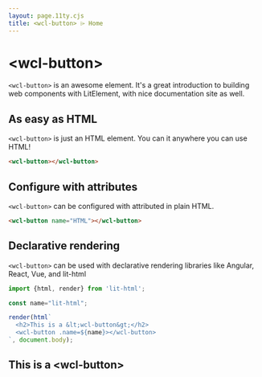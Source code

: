 ```yaml
---
layout: page.11ty.cjs
title: <wcl-button> ⌲ Home
---
```


# &lt;wcl-button>

`<wcl-button>` is an awesome element. It's a great introduction to building web components with LitElement, with nice documentation site as well.

## As easy as HTML

<section class="columns">
  <div>

`<wcl-button>` is just an HTML element. You can it anywhere you can use HTML!

```html
<wcl-button></wcl-button>
```

  </div>
  <div>

<wcl-button></wcl-button>

  </div>
</section>

## Configure with attributes

<section class="columns">
  <div>

`<wcl-button>` can be configured with attributed in plain HTML.

```html
<wcl-button name="HTML"></wcl-button>
```

  </div>
  <div>

<wcl-button name="HTML"></wcl-button>

  </div>
</section>

## Declarative rendering

<section class="columns">
  <div>

`<wcl-button>` can be used with declarative rendering libraries like Angular, React, Vue, and lit-html

```js
import {html, render} from 'lit-html';

const name="lit-html";

render(html`
  <h2>This is a &lt;wcl-button&gt;</h2>
  <wcl-button .name=${name}></wcl-button>
`, document.body);
```

  </div>
  <div>

<h2>This is a &lt;wcl-button&gt;</h2>
<wcl-button name="lit-html"></wcl-button>

  </div>
</section>
